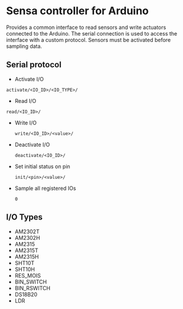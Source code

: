 # Sensa controller for Arduino

Provides a common interface to read sensors and write actuators
connected to the Arduino.
The serial connection is used to access the interface with a custom
protocol. Sensors must be activated before sampling data.

## Serial protocol

* Activate I/O
 
 ```activate/<IO_ID>/<IO_TYPE>/ ```
 
* Read I/O

 ```read/<IO_ID>/ ```
 
* Write I/O

  ```write/<IO_ID>/<value>/ ```
  
* Deactivate I/O

  ```deactivate/<IO_ID>/ ```
  
* Set initial status on pin

  ```init/<pin>/<value>/ ```
  
* Sample all registered IOs

  ```0```

## I/O Types

*  AM2302T
*  AM2302H
*  AM2315
*  AM2315T
*  AM2315H
*  SHT10T
*  SHT10H
*  RES_MOIS
*  BIN_SWITCH
*  BIN_RSWITCH
*  DS18B20
*  LDR

